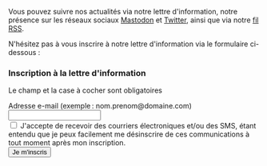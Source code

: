 <script src="../../js/newsletter.js"></script>

<p>Vous pouvez suivre nos actualités via notre lettre d'information, notre présence sur les réseaux sociaux <a href="https://mas.to/@accessibilityLu">Mastodon</a> et <a href="https://twitter.com/accessibilityLu">Twitter</a>, ainsi que via notre <a href="./news/feed.xml">fil RSS</a>.</p>

<p>N'hésitez pas à vous inscrire à notre lettre d'information via le formulaire ci-dessous&nbsp;:</p>

<h3>Inscription à la lettre d'information</h3>
<p id="output" role="alert"></p>

<form class="newsletter" id="newsletter" method="POST">
    <p>Le champ et la case à cocher sont obligatoires</p>
    <div>
        <label id="sip_email_label" for="sip_email">Adresse e-mail (exemple&thinsp;: nom.prenom@domaine.com)</label>
        <input type="email" 
                maxlength="100"
                id="sip_email" 
                name="sip_email"           
                required 
                title="Veuillez renseigner une adresse e-mail (exemple : jean.reuter@etat.lu)">
    </div>
    <div>
        <input type="checkbox" id="sip_consent" required>
        <label for="sip_consent">J'accepte de recevoir des courriers électroniques et/ou des SMS, étant entendu que je peux facilement me désinscrire de ces communications à tout moment après mon inscription.</label>    
    </div>
    <button type="button" id="submitbtn">Je m'inscris</button>
</form>
